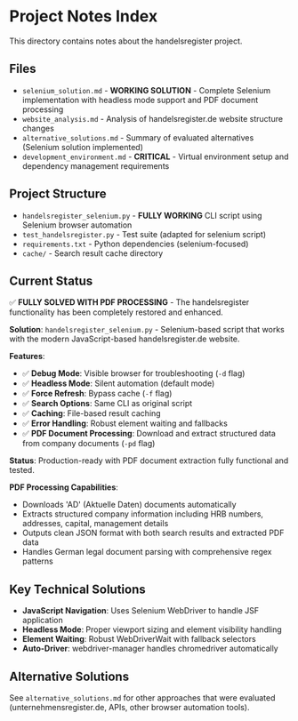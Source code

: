 # Project Notes Index

This directory contains notes about the handelsregister project.

## Files

- `selenium_solution.md` - **WORKING SOLUTION** - Complete Selenium implementation with headless mode support and PDF document processing
- `website_analysis.md` - Analysis of handelsregister.de website structure changes
- `alternative_solutions.md` - Summary of evaluated alternatives (Selenium solution implemented)
- `development_environment.md` - **CRITICAL** - Virtual environment setup and dependency management requirements

## Project Structure

- `handelsregister_selenium.py` - **FULLY WORKING** CLI script using Selenium browser automation
- `test_handelsregister.py` - Test suite (adapted for selenium script)
- `requirements.txt` - Python dependencies (selenium-focused)
- `cache/` - Search result cache directory

## Current Status

✅ **FULLY SOLVED WITH PDF PROCESSING** - The handelsregister functionality has been completely restored and enhanced.

**Solution**: `handelsregister_selenium.py` - Selenium-based script that works with the modern JavaScript-based handelsregister.de website.

**Features**:

- ✅ **Debug Mode**: Visible browser for troubleshooting (`-d` flag)
- ✅ **Headless Mode**: Silent automation (default mode)
- ✅ **Force Refresh**: Bypass cache (`-f` flag)
- ✅ **Search Options**: Same CLI as original script
- ✅ **Caching**: File-based result caching
- ✅ **Error Handling**: Robust element waiting and fallbacks
- ✅ **PDF Document Processing**: Download and extract structured data from company documents (`-pd` flag)

**Status**: Production-ready with PDF document extraction fully functional and tested.

**PDF Processing Capabilities**:

- Downloads 'AD' (Aktuelle Daten) documents automatically
- Extracts structured company information including HRB numbers, addresses, capital, management details
- Outputs clean JSON format with both search results and extracted PDF data
- Handles German legal document parsing with comprehensive regex patterns

## Key Technical Solutions

- **JavaScript Navigation**: Uses Selenium WebDriver to handle JSF application
- **Headless Mode**: Proper viewport sizing and element visibility handling
- **Element Waiting**: Robust WebDriverWait with fallback selectors
- **Auto-Driver**: webdriver-manager handles chromedriver automatically

## Alternative Solutions

See `alternative_solutions.md` for other approaches that were evaluated (unternehmensregister.de, APIs, other browser automation tools).
